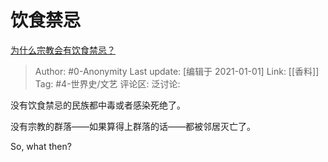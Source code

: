 # 饮食禁忌
[为什么宗教会有饮食禁忌？](https://www.zhihu.com/question/23721514/answer/987726030)

> Author: #0-Anonymity
> Last update: [编辑于 2021-01-01]
> Link: [[香料]]
> Tag: #4-世界史/文艺
> 评论区:
> 泛讨论:

没有饮食禁忌的民族都中毒或者感染死绝了。

没有宗教的群落——如果算得上群落的话——都被邻居灭亡了。

So, what then?
